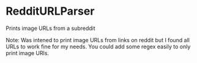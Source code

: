 # RedditURLParser
Prints image URLs from a subreddit

Note: Was intened to print image URLs from links on reddit but I found all URLs to work fine for my needs. You could add some regex easily to only print image URls.
